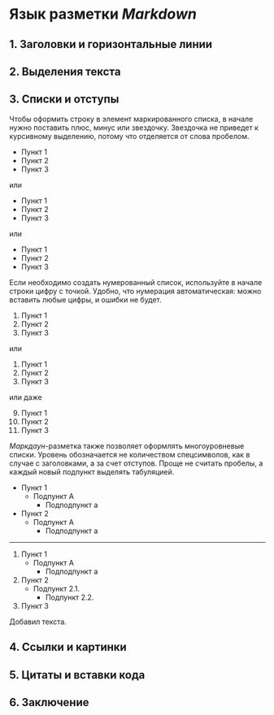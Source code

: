 # Язык разметки *Markdown*

## 1. Заголовки и горизонтальные линии

## 2. Выделения текста

## 3. Списки и отступы

Чтобы оформить строку в элемент маркированного списка, в начале нужно поставить плюс, минус или звездочку. Звездочка не приведет к курсивному выделению, потому что отделяется от слова пробелом.

- Пункт 1
- Пункт 2
- Пункт 3

или

+ Пункт 1
+ Пункт 2
+ Пункт 3

или

* Пункт 1
* Пункт 2
* Пункт 3

Если необходимо создать нумерованный список, используйте в начале строки цифру с точкой. Удобно, что нумерация автоматическая: можно вставить любые цифры, и ошибки не будет.

1. Пункт 1
2. Пункт 2
3. Пункт 3

или

1. Пункт 1
1. Пункт 2
1. Пункт 3

или даже

9. Пункт 1
5. Пункт 2
1. Пункт 3

*Маркдаун*-разметка также позволяет оформлять многоуровневые списки. Уровень обозначается не количеством спецсимволов, как в случае с заголовками, а за счет отступов. Проще не считать пробелы, а каждый новый подпункт выделять табуляцией.

- Пункт 1
    - Подпункт A
        - Подподпункт a
- Пункт 2
    + Подпункт A
        * Подподпункт a

---

1. Пункт 1
    + Подпункт A
        - Подподпункт a
2. Пункт 2
    * Подпункт 2.1.
        * Подпункт 2.2.
3. Пункт 3

Добавил текста.
## 4. Ссылки и картинки

## 5. Цитаты и вставки кода

## 6. Заключение
